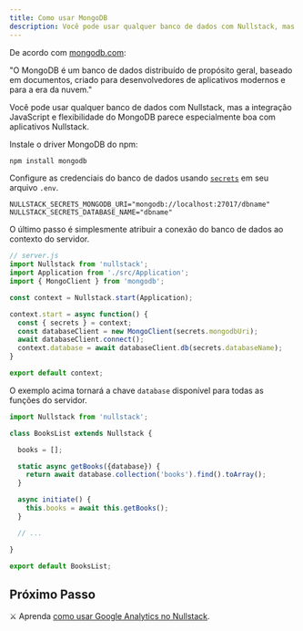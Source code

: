 ```yaml
---
title: Como usar MongoDB
description: Você pode usar qualquer banco de dados com Nullstack, mas a integração JavaScript e flexibilidade do MongoDB parece especialmente boa com aplicativos Nullstack
---
```


De acordo com [mongodb.com](https://www.mongodb.com):

"O MongoDB é um banco de dados distribuído de propósito geral, baseado em documentos, criado para desenvolvedores de aplicativos modernos e para a era da nuvem."

Você pode usar qualquer banco de dados com Nullstack, mas a integração JavaScript e flexibilidade do MongoDB parece especialmente boa com aplicativos Nullstack.

Instale o driver MongoDB do npm:

```sh
npm install mongodb
```

Configure as credenciais do banco de dados usando [`secrets`](/pt-br/contexto-secrets) em seu arquivo `.env`.

```
NULLSTACK_SECRETS_MONGODB_URI="mongodb://localhost:27017/dbname"
NULLSTACK_SECRETS_DATABASE_NAME="dbname"
```

O último passo é simplesmente atribuir a conexão do banco de dados ao contexto do servidor.

```jsx
// server.js
import Nullstack from 'nullstack';
import Application from './src/Application';
import { MongoClient } from 'mongodb';

const context = Nullstack.start(Application);

context.start = async function() {
  const { secrets } = context;
  const databaseClient = new MongoClient(secrets.mongodbUri);
  await databaseClient.connect();
  context.database = await databaseClient.db(secrets.databaseName);
}

export default context;
```

O exemplo acima tornará a chave `database` disponível para todas as funções do servidor.

```jsx
import Nullstack from 'nullstack';

class BooksList extends Nullstack {

  books = [];

  static async getBooks({database}) {
    return await database.collection('books').find().toArray();
  }

  async initiate() {
    this.books = await this.getBooks();
  }

  // ...

}

export default BooksList;
```

## Próximo Passo

⚔ Aprenda [como usar Google Analytics no Nullstack](/pt-br/como-usar-google-analytics-no-nullstack).
